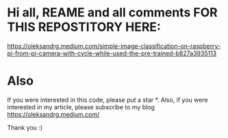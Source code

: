 # Hi all, REAME and all comments FOR THIS REPOSTITORY HERE:
https://oleksandrg.medium.com/simple-image-classification-on-raspberry-pi-from-pi-camera-with-cycle-while-used-the-pre-trained-b827a3935113



# Also
If you were interested in this code, please put a star *.
Also, if you were interested in my article, please subscribe to my blog
https://oleksandrg.medium.com/

Thank you :)
